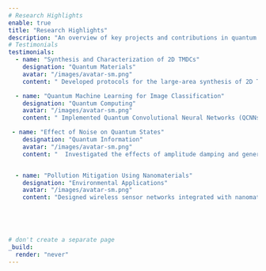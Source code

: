 ```yaml
---
# Research Highlights
enable: true
title: "Research Highlights"
description: "An overview of key projects and contributions in quantum materials and applications."
# Testimonials
testimonials:
  - name: "Synthesis and Characterization of 2D TMDCs"
    designation: "Quantum Materials"
    avatar: "/images/avatar-sm.png"
    content: " Developed protocols for the large-area synthesis of 2D Transition Metal Dichalcogenides (TMDCs) using advanced techniques like Chemical Vapor Deposition (CVD) and Low-Pressure CVD (LPCVD). Characterized materials using SEM, Raman Spectroscopy, and XRD to study their properties for sensing and optoelectronic applications."

  - name: "Quantum Machine Learning for Image Classification"
    designation: "Quantum Computing"
    avatar: "/images/avatar-sm.png"
    content: " Implemented Quantum Convolutional Neural Networks (QCNNs) to process and classify images efficiently. Leveraged platforms like Google Colab, PennyLane, and Qiskit to demonstrate the potential of quantum machine learning in complex data analysis tasks."

 - name: "Effect of Noise on Quantum States"
    designation: "Quantum Information"
    avatar: "/images/avatar-sm.png"
    content: "  Investigated the effects of amplitude damping and generalized amplitude damping channels on Bell states using Mathematica. This research provided insights into noise impact on coherence and entanglement in quantum systems."


  - name: "Pollution Mitigation Using Nanomaterials"
    designation: "Environmental Applications"
    avatar: "/images/avatar-sm.png"
    content: "Designed wireless sensor networks integrated with nanomaterials to monitor and mitigate indoor air pollution. This project explored innovative solutions for improving indoor air quality through advanced sensing technologies."




    
# don't create a separate page
_build:
  render: "never"
---
```



